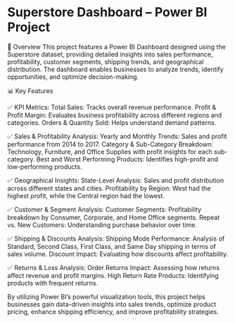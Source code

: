 # Superstore Dashboard – Power BI Project

📌 Overview
This project features a Power BI Dashboard designed using the Superstore dataset, providing detailed insights into sales performance, profitability, customer segments, shipping trends, and geographical distribution. The dashboard enables businesses to analyze trends, identify opportunities, and optimize decision-making.

📊 Key Features

✅ KPI Metrics:
Total Sales: Tracks overall revenue performance.
Profit & Profit Margin: Evaluates business profitability across different regions and categories.
Orders & Quantity Sold: Helps understand demand patterns.

✅ Sales & Profitability Analysis:
Yearly and Monthly Trends: Sales and profit performance from 2014 to 2017.
Category & Sub-Category Breakdown: Technology, Furniture, and Office Supplies with profit insights for each sub-category.
Best and Worst Performing Products: Identifies high-profit and low-performing products.

✅ Geographical Insights:
State-Level Analysis: Sales and profit distribution across different states and cities.
Profitability by Region: West had the highest profit, while the Central region had the lowest.

✅ Customer & Segment Analysis:
Customer Segments: Profitability breakdown by Consumer, Corporate, and Home Office segments.
Repeat vs. New Customers: Understanding purchase behavior over time.

✅ Shipping & Discounts Analysis:
Shipping Mode Performance: Analysis of Standard, Second Class, First Class, and Same Day shipping in terms of sales volume.
Discount Impact: Evaluating how discounts affect profitability.

✅ Returns & Loss Analysis:
Order Returns Impact: Assessing how returns affect revenue and profit margins.
High Return Rate Products: Identifying products with frequent returns.

By utilizing Power BI’s powerful visualization tools, this project helps businesses gain data-driven insights into sales trends, optimize product pricing, enhance shipping efficiency, and improve profitability strategies.
